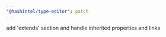 ```yaml
---
"@hashintel/type-editor": patch
---
```


add 'extends' section and handle inherited properties and links
